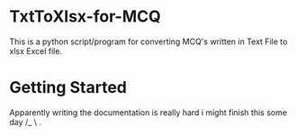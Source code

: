 # TxtToXlsx-for-MCQ
This is a python script/program for converting MCQ's written in Text File to xlsx Excel file.
#

# Getting Started
Apparently writing the documentation is really hard i might finish this some day /_ \ .
#
